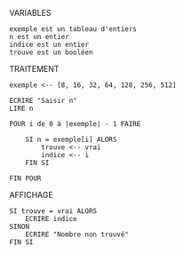 ﻿VARIABLES

	exemple est un tableau d'entiers
	n est un entier
	indice est un entier
	trouve est un booléen

TRAITEMENT

	exemple <-- [8, 16, 32, 64, 128, 256, 512]

	ECRIRE "Saisir n"
	LIRE n
	
	POUR i de 0 à |exemple| - 1 FAIRE

		SI n = exemple[i] ALORS
			trouve <-- vrai
			indice <-- i 
		FIN SI

	FIN POUR

AFFICHAGE

	SI trouve = vrai ALORS
		ECRIRE indice
	SINON
		ECRIRE "Nombre non trouvé"
	FIN SI